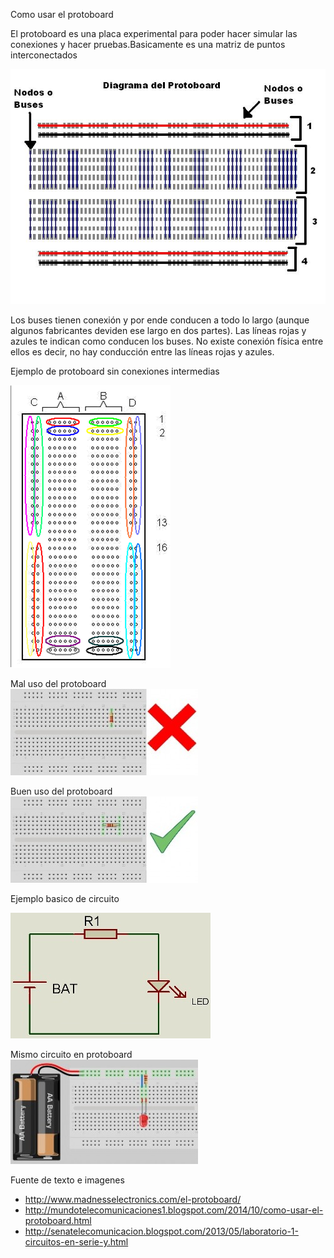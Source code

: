 Como usar el protoboard

El protoboard es una placa experimental para poder hacer simular las conexiones y hacer pruebas.Basicamente es una matriz de puntos interconectados

![protoboard](assets/esquemaProtoboard.jpg)

Los buses tienen conexión y por ende conducen a todo lo largo (aunque algunos fabricantes
deviden ese largo en dos partes). Las líneas rojas y azules te indican como conducen los
buses. No existe conexión física entre ellos es decir, no hay conducción entre las líneas rojas y azules.

Ejemplo de protoboard sin conexiones intermedias

![protoboard2](assets/esquemaConexionesProtoboardDivido.png)

Mal uso del protoboard  
![usoIncorrecto](assets/usoIncorrecto.jpg)

Buen uso del protoboard  
![usoCorrecto](assets/usoCorrecto.jpg)

Ejemplo basico de circuito

![circuitoBasico](assets/circuitoBasico.jpg)

Mismo circuito en protoboard  
![circuitoBasicoEnProto](assets/circuitoBasicoEnProto.jpg)


Fuente de texto e imagenes
* http://www.madnesselectronics.com/el-protoboard/
* http://mundotelecomunicaciones1.blogspot.com/2014/10/como-usar-el-protoboard.html
* http://senatelecomunicacion.blogspot.com/2013/05/laboratorio-1-circuitos-en-serie-y.html
